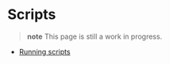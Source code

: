 # Scripts

> **note** This page is still a work in progress.

- [Running scripts](../scripts/scripts.md)
